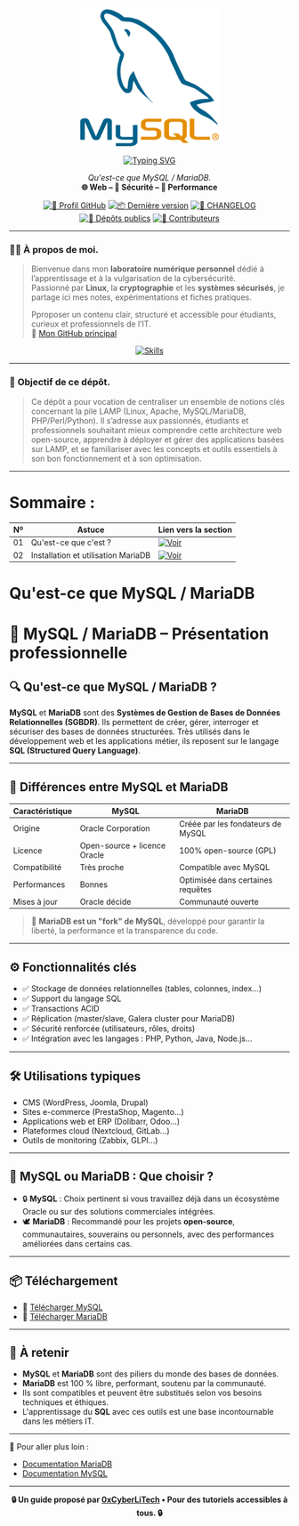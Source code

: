 <p align="center">
  <a href="https://github.com/0xCyberLiTech" target="_blank" rel="noopener">
    <img src="./images/mysql_logo.png" alt="Logo MySQL" width="250">
  </a>
</p>

<div align="center">

  <a href="https://github.com/0xCyberLiTech">
    <img src="https://readme-typing-svg.herokuapp.com?font=Fira+Code&size=32&pause=1000&color=D14A4A&center=true&vCenter=true&width=700&lines=SERVEUR+WEB+APACHE2;VirtualHosts+•+.htaccess+•+Sécurité;Guides+et+Bonnes+Pratiques" alt="Typing SVG" />
  </a>

  <p align="center">
    <em>Qu'est-ce que MySQL / MariaDB.</em><br>
    <b>🌐 Web – 🔐 Sécurité – 🚀 Performance</b>
  </p>

  [![🔗 Profil GitHub](https://img.shields.io/badge/Profil-GitHub-181717?logo=github&style=flat-square)](https://github.com/0xCyberLiTech)
  [![📦 Dernière version](https://img.shields.io/github/v/release/0xCyberLiTech/Apache2?label=version&style=flat-square&color=blue)](https://github.com/0xCyberLiTech/Apache2/releases/latest)
  [![📄 CHANGELOG](https://img.shields.io/badge/📄%20Changelog-Apache2-blue?style=flat-square)](https://github.com/0xCyberLiTech/Apache2/blob/main/CHANGELOG.md)
  [![📂 Dépôts publics](https://img.shields.io/badge/Dépôts-publics-blue?style=flat-square)](https://github.com/0xCyberLiTech?tab=repositories)
  [![👥 Contributeurs](https://img.shields.io/badge/👥%20Contributeurs-cliquez%20ici-007ec6?style=flat-square)](https://github.com/0xCyberLiTech/Apache2/graphs/contributors)

</div>

---

### 👨‍💻 **À propos de moi.**

> Bienvenue dans mon **laboratoire numérique personnel** dédié à l’apprentissage et à la vulgarisation de la cybersécurité.  
> Passionné par **Linux**, la **cryptographie** et les **systèmes sécurisés**, je partage ici mes notes, expérimentations et fiches pratiques.  
>  
> Pproposer un contenu clair, structuré et accessible pour étudiants, curieux et professionnels de l’IT.  
> 🔗 [Mon GitHub principal](https://github.com/0xCyberLiTech)

<p align="center">
  <a href="https://github.com/0xCyberLiTech" target="_blank" rel="noopener">
    <img src="https://skillicons.dev/icons?i=linux,debian,bash,docker,nginx,git,vim" alt="Skills" alt="Logo techno" width="300">
  </a>
</p>

---

### 🎯 **Objectif de ce dépôt.**

> Ce dépôt a pour vocation de centraliser un ensemble de notions clés concernant la pile LAMP (Linux, Apache, MySQL/MariaDB, PHP/Perl/Python). Il s’adresse aux passionnés, étudiants et professionnels souhaitant
> mieux comprendre cette architecture web open-source, apprendre à déployer et gérer des applications basées sur LAMP, et se familiariser avec les concepts et outils essentiels à son bon fonctionnement et à son
> optimisation.

---

# Sommaire :

| Nº  | Astuce                                     | Lien vers la section                           |
|-----|--------------------------------------------|-----------------------------------------------|
| 01  | Qu'est-ce que c'est ?                      | [![Voir](https://img.shields.io/badge/Voir-01-blue)](https://github.com/0xCyberLiTech/MySQL/blob/main/README.md) |
| 02  | Installation et utilisation MariaDB        | [![Voir](https://img.shields.io/badge/Voir-02-blue)](#balise-02) |


<a name="balise-01"></a>
# Qu'est-ce que MySQL / MariaDB

# 🐬 MySQL / MariaDB – Présentation professionnelle

## 🔍 Qu'est-ce que MySQL / MariaDB ?

**MySQL** et **MariaDB** sont des **Systèmes de Gestion de Bases de Données Relationnelles (SGBDR)**. Ils permettent de créer, gérer, interroger et sécuriser des bases de données structurées. Très utilisés dans le développement web et les applications métier, ils reposent sur le langage **SQL (Structured Query Language)**.

---

## 🧬 Différences entre MySQL et MariaDB

| Caractéristique       | MySQL                           | MariaDB                          |
|-----------------------|----------------------------------|----------------------------------|
| Origine               | Oracle Corporation              | Créée par les fondateurs de MySQL |
| Licence               | Open-source + licence Oracle    | 100% open-source (GPL)           |
| Compatibilité         | Très proche                     | Compatible avec MySQL            |
| Performances          | Bonnes                          | Optimisée dans certaines requêtes|
| Mises à jour          | Oracle décide                   | Communauté ouverte               |

> 📝 **MariaDB est un "fork" de MySQL**, développé pour garantir la liberté, la performance et la transparence du code.

---

## ⚙️ Fonctionnalités clés

- ✅ Stockage de données relationnelles (tables, colonnes, index…)
- ✅ Support du langage SQL
- ✅ Transactions ACID
- ✅ Réplication (master/slave, Galera cluster pour MariaDB)
- ✅ Sécurité renforcée (utilisateurs, rôles, droits)
- ✅ Intégration avec les langages : PHP, Python, Java, Node.js…

---

## 🛠️ Utilisations typiques

- CMS (WordPress, Joomla, Drupal)
- Sites e-commerce (PrestaShop, Magento…)
- Applications web et ERP (Dolibarr, Odoo…)
- Plateformes cloud (Nextcloud, GitLab…)
- Outils de monitoring (Zabbix, GLPI…)

---

## 🐬 MySQL ou MariaDB : Que choisir ?

- 🔒 **MySQL** : Choix pertinent si vous travaillez déjà dans un écosystème Oracle ou sur des solutions commerciales intégrées.
- 🕊️ **MariaDB** : Recommandé pour les projets **open-source**, communautaires, souverains ou personnels, avec des performances améliorées dans certains cas.

---

## 📦 Téléchargement

- 🔗 [Télécharger MySQL](https://dev.mysql.com/downloads/)
- 🔗 [Télécharger MariaDB](https://mariadb.org/download/)

---

## 🧠 À retenir

- **MySQL** et **MariaDB** sont des piliers du monde des bases de données.
- **MariaDB** est 100 % libre, performant, soutenu par la communauté.
- Ils sont compatibles et peuvent être substitués selon vos besoins techniques et éthiques.
- L'apprentissage du **SQL** avec ces outils est une base incontournable dans les métiers IT.

---

📘 Pour aller plus loin :
- [Documentation MariaDB](https://mariadb.com/kb/en/documentation/)
- [Documentation MySQL](https://dev.mysql.com/doc/)

---

<p align="center">
  <b>🔒 Un guide proposé par <a href="https://github.com/0xCyberLiTech">0xCyberLiTech</a> • Pour des tutoriels accessibles à tous. 🔒</b>
</p>
